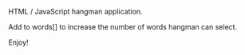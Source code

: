 HTML / JavaScript hangman application.

Add to words[] to increase the number of words hangman can select.

Enjoy!
